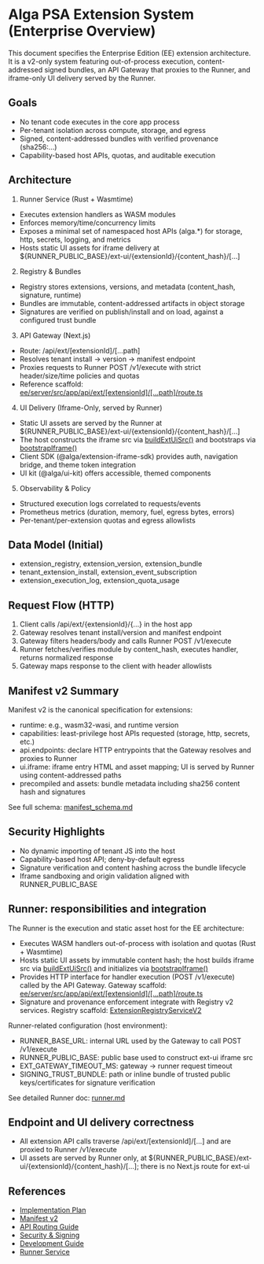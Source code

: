 # Alga PSA Extension System (Enterprise Overview)

This document specifies the Enterprise Edition (EE) extension architecture. It is a v2-only system featuring out-of-process execution, content-addressed signed bundles, an API Gateway that proxies to the Runner, and iframe-only UI delivery served by the Runner.

## Goals
- No tenant code executes in the core app process
- Per-tenant isolation across compute, storage, and egress
- Signed, content-addressed bundles with verified provenance (sha256:…)
- Capability-based host APIs, quotas, and auditable execution

## Architecture

1) Runner Service (Rust + Wasmtime)
- Executes extension handlers as WASM modules
- Enforces memory/time/concurrency limits
- Exposes a minimal set of namespaced host APIs (alga.*) for storage, http, secrets, logging, and metrics
- Hosts static UI assets for iframe delivery at ${RUNNER_PUBLIC_BASE}/ext-ui/{extensionId}/{content_hash}/[...]

2) Registry & Bundles
- Registry stores extensions, versions, and metadata (content_hash, signature, runtime)
- Bundles are immutable, content-addressed artifacts in object storage
- Signatures are verified on publish/install and on load, against a configured trust bundle

3) API Gateway (Next.js)
- Route: /api/ext/[extensionId]/[...path]
- Resolves tenant install → version → manifest endpoint
- Proxies requests to Runner POST /v1/execute with strict header/size/time policies and quotas
- Reference scaffold: [ee/server/src/app/api/ext/[extensionId]/[...path]/route.ts](ee/server/src/app/api/ext/%5BextensionId%5D/%5B...path%5D/route.ts)

4) UI Delivery (Iframe-Only, served by Runner)
- Static UI assets are served by the Runner at ${RUNNER_PUBLIC_BASE}/ext-ui/{extensionId}/{content_hash}/[...]
- The host constructs the iframe src via [buildExtUiSrc()](ee/server/src/lib/extensions/ui/iframeBridge.ts:38) and bootstraps via [bootstrapIframe()](ee/server/src/lib/extensions/ui/iframeBridge.ts:45)
- Client SDK (@alga/extension-iframe-sdk) provides auth, navigation bridge, and theme token integration
- UI kit (@alga/ui-kit) offers accessible, themed components

5) Observability & Policy
- Structured execution logs correlated to requests/events
- Prometheus metrics (duration, memory, fuel, egress bytes, errors)
- Per-tenant/per-extension quotas and egress allowlists

## Data Model (Initial)
- extension_registry, extension_version, extension_bundle
- tenant_extension_install, extension_event_subscription
- extension_execution_log, extension_quota_usage

## Request Flow (HTTP)
1. Client calls /api/ext/{extensionId}/{...} in the host app
2. Gateway resolves tenant install/version and manifest endpoint
3. Gateway filters headers/body and calls Runner POST /v1/execute
4. Runner fetches/verifies module by content_hash, executes handler, returns normalized response
5. Gateway maps response to the client with header allowlists

## Manifest v2 Summary
Manifest v2 is the canonical specification for extensions:
- runtime: e.g., wasm32-wasi, and runtime version
- capabilities: least-privilege host APIs requested (storage, http, secrets, etc.)
- api.endpoints: declare HTTP entrypoints that the Gateway resolves and proxies to Runner
- ui.iframe: iframe entry HTML and asset mapping; UI is served by Runner using content-addressed paths
- precompiled and assets: bundle metadata including sha256 content hash and signatures

See full schema: [manifest_schema.md](manifest_schema.md)

## Security Highlights
- No dynamic importing of tenant JS into the host
- Capability-based host API; deny-by-default egress
- Signature verification and content hashing across the bundle lifecycle
- Iframe sandboxing and origin validation aligned with RUNNER_PUBLIC_BASE

## Runner: responsibilities and integration
The Runner is the execution and static asset host for the EE architecture:
- Executes WASM handlers out-of-process with isolation and quotas (Rust + Wasmtime)
- Hosts static UI assets by immutable content hash; the host builds iframe src via [buildExtUiSrc()](ee/server/src/lib/extensions/ui/iframeBridge.ts:38) and initializes via [bootstrapIframe()](ee/server/src/lib/extensions/ui/iframeBridge.ts:45)
- Provides HTTP interface for handler execution (POST /v1/execute) called by the API Gateway. Gateway scaffold: [ee/server/src/app/api/ext/[extensionId]/[...path]/route.ts](ee/server/src/app/api/ext/%5BextensionId%5D/%5B...path%5D/route.ts)
- Signature and provenance enforcement integrate with Registry v2 services. Registry scaffold: [ExtensionRegistryServiceV2](ee/server/src/lib/extensions/registry-v2.ts:48)

Runner-related configuration (host environment):
- RUNNER_BASE_URL: internal URL used by the Gateway to call POST /v1/execute
- RUNNER_PUBLIC_BASE: public base used to construct ext-ui iframe src
- EXT_GATEWAY_TIMEOUT_MS: gateway → runner request timeout
- SIGNING_TRUST_BUNDLE: path or inline bundle of trusted public keys/certificates for signature verification

See detailed Runner doc: [runner.md](runner.md)

## Endpoint and UI delivery correctness
- All extension API calls traverse /api/ext/[extensionId]/[...] and are proxied to Runner /v1/execute
- UI assets are served by Runner only, at ${RUNNER_PUBLIC_BASE}/ext-ui/{extensionId}/{content_hash}/[...]; there is no Next.js route for ext-ui

## References
- [Implementation Plan](implementation_plan.md)
- [Manifest v2](manifest_schema.md)
- [API Routing Guide](api-routing-guide.md)
- [Security & Signing](security_signing.md)
- [Development Guide](development_guide.md)
- [Runner Service](runner.md)
